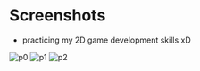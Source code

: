 # Screenshots
* practicing my 2D game development skills xD
  
![p0](https://github.com/NadeerMukaram/Tilt-Game/assets/72739154/25d2c53b-8186-4cb0-afba-af9399831448)
![p1](https://github.com/NadeerMukaram/Tilt-Game/assets/72739154/75546308-287d-4934-a1d6-e6da3a08b7c6)
![p2](https://github.com/NadeerMukaram/Tilt-Game/assets/72739154/824a17ba-51af-4de8-ab0b-35c23e587689)

